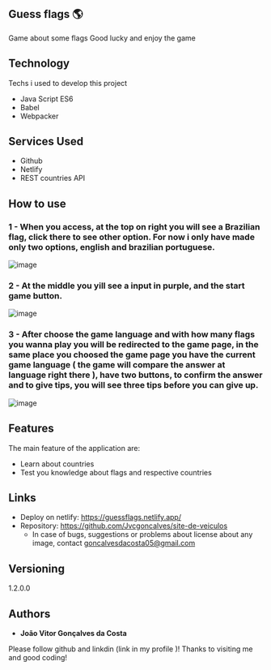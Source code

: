 ## Guess flags :earth_americas:
Game about some flags
Good lucky and enjoy the game


## Technology 

Techs i used to develop this project

* Java Script  ES6
* Babel
* Webpacker

## Services Used

* Github
* Netlify
* REST countries API
  
## How to use

### 1 - When you access, at the top on right you will see a Brazilian flag, click there to see other option. For now i only have made only two options, english and brazilian portuguese.

![image](https://github.com/Jvcgoncalves/country-game/assets/127047416/f36450f4-6bd2-4326-ad2a-0cafa25b30ca)

### 2 - At the middle you yill see a input in purple, and the start game button.

![image](https://github.com/Jvcgoncalves/country-game/assets/127047416/c9300016-e04f-431f-ad6d-062275edb232)

### 3 - After choose the game language and with how many flags you wanna play you will be redirected to the game page, in the same place you choosed the game page you have the current game language ( the game will compare the answer at language right there ), have two buttons, to confirm the answer and to give tips, you will see three tips before you can give up.
![image](https://github.com/Jvcgoncalves/country-game/assets/127047416/36015dcf-2db7-40de-9908-39665209df31)

## Features

The main feature of the application are:
 - Learn about countries
 - Test you knowledge about flags and respective countries

## Links
  - Deploy on netlify: https://guessflags.netlify.app/
  - Repository: https://github.com/Jvcgoncalves/site-de-veiculos
    - In case of bugs, suggestions or problems about license about any image,
      contact goncalvesdacosta05@gmail.com

  ## Versioning

  1.2.0.0


  ## Authors

  * **João Vitor Gonçalves da Costa** 

  Please follow github and linkdin (link in my profile )!
  Thanks to visiting me and good coding!
